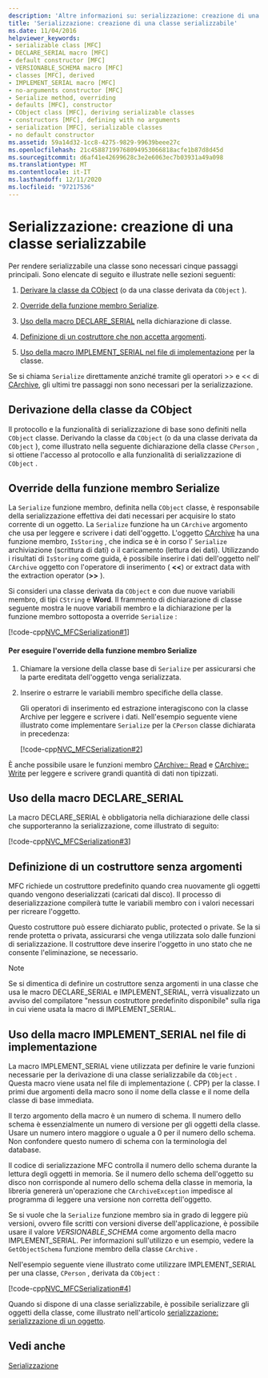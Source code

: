 ```yaml
---
description: 'Altre informazioni su: serializzazione: creazione di una classe serializzabile'
title: 'Serializzazione: creazione di una classe serializzabile'
ms.date: 11/04/2016
helpviewer_keywords:
- serializable class [MFC]
- DECLARE_SERIAL macro [MFC]
- default constructor [MFC]
- VERSIONABLE_SCHEMA macro [MFC]
- classes [MFC], derived
- IMPLEMENT_SERIAL macro [MFC]
- no-arguments constructor [MFC]
- Serialize method, overriding
- defaults [MFC], constructor
- CObject class [MFC], deriving serializable classes
- constructors [MFC], defining with no arguments
- serialization [MFC], serializable classes
- no default constructor
ms.assetid: 59a14d32-1cc8-4275-9829-99639beee27c
ms.openlocfilehash: 21c45887199768094953066818acfe1b87d8d45d
ms.sourcegitcommit: d6af41e42699628c3e2e6063ec7b03931a49a098
ms.translationtype: MT
ms.contentlocale: it-IT
ms.lasthandoff: 12/11/2020
ms.locfileid: "97217536"
---
```

# <a name="serialization-making-a-serializable-class"></a>Serializzazione: creazione di una classe serializzabile

Per rendere serializzabile una classe sono necessari cinque passaggi principali. Sono elencate di seguito e illustrate nelle sezioni seguenti:

1. [Derivare la classe da CObject](#_core_deriving_your_class_from_cobject) (o da una classe derivata da `CObject` ).

1. [Override della funzione membro Serialize](#_core_overriding_the_serialize_member_function).

1. [Uso della macro DECLARE_SERIAL](#_core_using_the_declare_serial_macro) nella dichiarazione di classe.

1. [Definizione di un costruttore che non accetta argomenti](#_core_defining_a_constructor_with_no_arguments).

1. [Uso della macro IMPLEMENT_SERIAL nel file di implementazione](#_core_using_the_implement_serial_macro_in_the_implementation_file) per la classe.

Se si chiama `Serialize` direttamente anziché tramite gli operatori >> e << di [CArchive](../mfc/reference/carchive-class.md), gli ultimi tre passaggi non sono necessari per la serializzazione.

## <a name="deriving-your-class-from-cobject"></a><a name="_core_deriving_your_class_from_cobject"></a> Derivazione della classe da CObject

Il protocollo e la funzionalità di serializzazione di base sono definiti nella `CObject` classe. Derivando la classe da `CObject` (o da una classe derivata da `CObject` ), come illustrato nella seguente dichiarazione della classe `CPerson` , si ottiene l'accesso al protocollo e alla funzionalità di serializzazione di `CObject` .

## <a name="overriding-the-serialize-member-function"></a><a name="_core_overriding_the_serialize_member_function"></a> Override della funzione membro Serialize

La `Serialize` funzione membro, definita nella `CObject` classe, è responsabile della serializzazione effettiva dei dati necessari per acquisire lo stato corrente di un oggetto. La `Serialize` funzione ha un `CArchive` argomento che usa per leggere e scrivere i dati dell'oggetto. L'oggetto [CArchive](../mfc/reference/carchive-class.md) ha una funzione membro, `IsStoring` , che indica se è in corso l' `Serialize` archiviazione (scrittura di dati) o il caricamento (lettura dei dati). Utilizzando i risultati di `IsStoring` come guida, è possibile inserire i dati dell'oggetto nell' `CArchive` oggetto con l'operatore di inserimento ( **<\<**) or extract data with the extraction operator (**>>** ).

Si consideri una classe derivata da `CObject` e con due nuove variabili membro, di tipi `CString` e **Word**. Il frammento di dichiarazione di classe seguente mostra le nuove variabili membro e la dichiarazione per la funzione membro sottoposta a override `Serialize` :

[!code-cpp[NVC_MFCSerialization#1](../mfc/codesnippet/cpp/serialization-making-a-serializable-class_1.h)]

#### <a name="to-override-the-serialize-member-function"></a>Per eseguire l'override della funzione membro Serialize

1. Chiamare la versione della classe base di `Serialize` per assicurarsi che la parte ereditata dell'oggetto venga serializzata.

1. Inserire o estrarre le variabili membro specifiche della classe.

   Gli operatori di inserimento ed estrazione interagiscono con la classe Archive per leggere e scrivere i dati. Nell'esempio seguente viene illustrato come implementare `Serialize` per la `CPerson` classe dichiarata in precedenza:

   [!code-cpp[NVC_MFCSerialization#2](../mfc/codesnippet/cpp/serialization-making-a-serializable-class_2.cpp)]

È anche possibile usare le funzioni membro [CArchive:: Read](../mfc/reference/carchive-class.md#read) e [CArchive:: Write](../mfc/reference/carchive-class.md#write) per leggere e scrivere grandi quantità di dati non tipizzati.

## <a name="using-the-declare_serial-macro"></a><a name="_core_using_the_declare_serial_macro"></a> Uso della macro DECLARE_SERIAL

La macro DECLARE_SERIAL è obbligatoria nella dichiarazione delle classi che supporteranno la serializzazione, come illustrato di seguito:

[!code-cpp[NVC_MFCSerialization#3](../mfc/codesnippet/cpp/serialization-making-a-serializable-class_3.h)]

## <a name="defining-a-constructor-with-no-arguments"></a><a name="_core_defining_a_constructor_with_no_arguments"></a> Definizione di un costruttore senza argomenti

MFC richiede un costruttore predefinito quando crea nuovamente gli oggetti quando vengono deserializzati (caricati dal disco). Il processo di deserializzazione compilerà tutte le variabili membro con i valori necessari per ricreare l'oggetto.

Questo costruttore può essere dichiarato public, protected o private. Se la si rende protetta o privata, assicurarsi che venga utilizzata solo dalle funzioni di serializzazione. Il costruttore deve inserire l'oggetto in uno stato che ne consente l'eliminazione, se necessario.

> [!NOTE]
> Se si dimentica di definire un costruttore senza argomenti in una classe che usa le macro DECLARE_SERIAL e IMPLEMENT_SERIAL, verrà visualizzato un avviso del compilatore "nessun costruttore predefinito disponibile" sulla riga in cui viene usata la macro di IMPLEMENT_SERIAL.

## <a name="using-the-implement_serial-macro-in-the-implementation-file"></a><a name="_core_using_the_implement_serial_macro_in_the_implementation_file"></a> Uso della macro IMPLEMENT_SERIAL nel file di implementazione

La macro IMPLEMENT_SERIAL viene utilizzata per definire le varie funzioni necessarie per la derivazione di una classe serializzabile da `CObject` . Questa macro viene usata nel file di implementazione (. CPP) per la classe. I primi due argomenti della macro sono il nome della classe e il nome della classe di base immediata.

Il terzo argomento della macro è un numero di schema. Il numero dello schema è essenzialmente un numero di versione per gli oggetti della classe. Usare un numero intero maggiore o uguale a 0 per il numero dello schema. Non confondere questo numero di schema con la terminologia del database.

Il codice di serializzazione MFC controlla il numero dello schema durante la lettura degli oggetti in memoria. Se il numero dello schema dell'oggetto su disco non corrisponde al numero dello schema della classe in memoria, la libreria genererà un'operazione che `CArchiveException` impedisce al programma di leggere una versione non corretta dell'oggetto.

Se si vuole che la `Serialize` funzione membro sia in grado di leggere più versioni, ovvero file scritti con versioni diverse dell'applicazione, è possibile usare il valore *VERSIONABLE_SCHEMA* come argomento della macro IMPLEMENT_SERIAL. Per informazioni sull'utilizzo e un esempio, vedere la `GetObjectSchema` funzione membro della classe `CArchive` .

Nell'esempio seguente viene illustrato come utilizzare IMPLEMENT_SERIAL per una classe, `CPerson` , derivata da `CObject` :

[!code-cpp[NVC_MFCSerialization#4](../mfc/codesnippet/cpp/serialization-making-a-serializable-class_4.cpp)]

Quando si dispone di una classe serializzabile, è possibile serializzare gli oggetti della classe, come illustrato nell'articolo [serializzazione: serializzazione di un oggetto](../mfc/serialization-serializing-an-object.md).

## <a name="see-also"></a>Vedi anche

[Serializzazione](../mfc/serialization-in-mfc.md)
